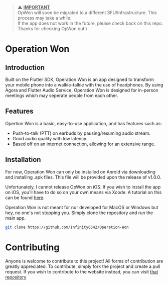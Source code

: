 > ⚠️ <ins>**IMPORTANT**</ins>\
> OpWon will soon be migrated to a different SFU/Infrastructure. This process may take a while.\
> If the app does not work in the future, please check back on this repo. Thanks for checking OpWon out!\

# Operation Won
## Introduction
Built on the Flutter SDK, Operation Won is an app designed to transform your mobile phone into a walkie-talkie with the use of headphones. By using Agora and Flutter Audio Service, Operation Won is designed for in-person meetings which may seperate people from each other.

## Features
Opertion Won is a basic, easy-to-use application, and has features such as:
- Push-to-talk (PTT) on earbuds by pausing/resuming audio stream.
- Good audio quality with low latency.
- Based off on an internet connection, allowing for an extensive range.

## Installation
For now, Operation Won can only be installed on Anroid via downloading and installing .apk files. This file will be provided upon the release of v1.0.0.

Unfortunately, I cannot release OpWon on iOS. If you wish to install the app on iOS, you'll have to do so on your own means via Xcode. A tutorial on this can be found [here](https://stackoverflow.com/questions/4952820/test-ios-app-on-device-without-apple-developer-program-or-jailbreak).

Operation Won is not meant for nor developed for MacOS or Windows but hey, no one's not stopping you. Simply clone the repository and run the main app. <br>
```sh
git clone https://github.com/Infinity6542/Operation-Won
```

# Contributing
Anyone is welcome to contribute to this project! All forms of contribution are greatly appreciated. To contribute, simply fork the project and create a pull request. If you wish to contribute to the website instead, you can visit [that repository](https://github.com/Infinity6542/Operation-Won-Website)
